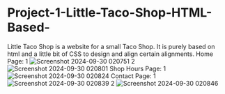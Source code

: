 # Project-1-Little-Taco-Shop-HTML-Based-
Little Taco Shop is a website for a small Taco Shop. It is purely based on html and a little bit of CSS to design and align certain alignments.
Home Page:
1
![Screenshot 2024-09-30 020751](https://github.com/user-attachments/assets/6bcbb63f-76a0-4850-aac5-103c25e29af9)
2
![Screenshot 2024-09-30 020801](https://github.com/user-attachments/assets/a947fa60-e20a-49d8-ae61-418abefbbeeb)
Shop Hours Page:
1
![Screenshot 2024-09-30 020824](https://github.com/user-attachments/assets/fa7423af-b071-4a99-a046-430654c23d74)
Contact Page:
1
![Screenshot 2024-09-30 020839](https://github.com/user-attachments/assets/0d011ed2-09c6-4b69-aee3-0b5f278288dc)
2
![Screenshot 2024-09-30 020846](https://github.com/user-attachments/assets/c9babd34-0a15-4072-945c-9bf0f7a3b74d)


